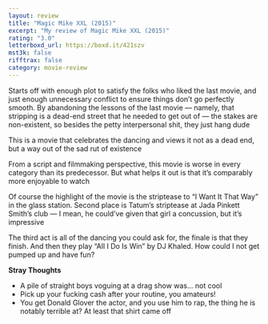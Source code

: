 ```yaml
---
layout: review
title: "Magic Mike XXL (2015)"
excerpt: "My review of Magic Mike XXL (2015)"
rating: "3.0"
letterboxd_url: https://boxd.it/421szv
mst3k: false
rifftrax: false
category: movie-review
---
```


Starts off with enough plot to satisfy the folks who liked the last movie, and just enough unnecessary conflict to ensure things don’t go perfectly smooth. By abandoning the lessons of the last movie — namely, that stripping is a dead-end street that he needed to get out of — the stakes are non-existent, so besides the petty interpersonal shit, they just hang dude

This is a movie that celebrates the dancing and views it not as a dead end, but a way out of the sad rut of existence

From a script and filmmaking perspective, this movie is worse in every category than its predecessor. But what helps it out is that it’s comparably more enjoyable to watch

Of course the highlight of the movie is the striptease to “I Want It That Way” in the glass station. Second place is Tatum’s striptease at Jada Pinkett Smith’s club — I mean, he could’ve given that girl a concussion, but it’s impressive

The third act is all of the dancing you could ask for, the finale is that they finish. And then they play “All I Do Is Win” by DJ Khaled. How could I not get pumped up and have fun?

<b>Stray Thoughts</b>

- A pile of straight boys voguing at a drag show was… not cool
- Pick up your fucking cash after your routine, you amateurs!
- You get Donald Glover the actor, and you use him to rap, the thing he is notably terrible at? At least that shirt came off
